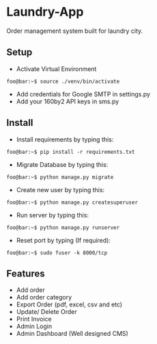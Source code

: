 # Laundry-App
Order management system built for laundry city.

## Setup
- Activate Virtual Environment
```
foo@bar:~$ source ./venv/bin/activate
```
- Add credentials for Google SMTP in settings.py
- Add your 160by2 API keys in sms.py 

## Install

- Install requirements by typing this:
```
foo@bar:~$ pip install -r requirements.txt
```
- Migrate Database by typing this:
```
foo@bar:~$ python manage.py migrate
```
- Create new user by typing this:
```
foo@bar:~$ python manage.py createsuperuser
```
- Run server by typing this:
```
foo@bar:~$ python manage.py runserver
```
- Reset port by typing (If required):
```
foo@bar:~$ sudo fuser -k 8000/tcp
```
## Features
- Add order
- Add order category
- Export Order (pdf, excel, csv and etc)
- Update/ Delete Order
- Print Invoice
- Admin Login
- Admin Dashboard (Well designed CMS)

